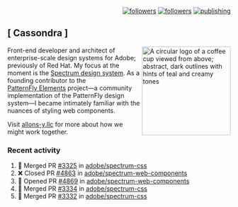 <p align="right"><a rel="me" href="https://front-end.social/@castastrophe">
    <img alt="followers" title="Follow me on Mastodon" src="https://img.shields.io/mastodon/follow/109297102751309835?domain=https%3A%2F%2Ffront-end.social&label=Follow&logo=mastodon&logoColor=white&style=for-the-badge&labelColor=008080&color=006969"/></a>
  <a href="https://codepen.io/castastrophe/">
    <img alt="followers" title="Follow me on CodePen" src="https://img.shields.io/badge/23-1?color=640464&labelColor=7c007c&style=for-the-badge&logo=codepen&label=Follow"/></a>
<a href="https://castastrophe.medium.com/">
    <img alt="publishing" title="View articles on Medium" src="https://img.shields.io/badge/107-1?color=666&labelColor=444&label=subscribe&logo=medium&logoColor=white&style=for-the-badge"/></a>
</p>

## [&nbsp;Cassondra&nbsp;]

<img align="right" src="https://github-production-user-asset-6210df.s3.amazonaws.com/1840295/253016758-ba468774-1cd3-42c2-8f43-947b5eeb5edf.png" height="200" alt="A circular logo of a coffee cup viewed from above; abstract, dark outlines with hints of teal and creamy tones">

Front-end developer and architect of enterprise-scale design systems for Adobe; previously of Red Hat. My focus at the moment is the [Spectrum design system](https://github.com/adobe/spectrum-css). As a founding contributor to the [PatternFly&nbsp;Elements](https://github.com/patternfly/patternfly-elements) project&mdash;a community implementation of the PatternFly design system&mdash;I became intimately familiar with the nuances of styling web components.

Visit [allons-y.llc](http://allons-y.llc/) for more about how we might work together.

### Recent activity

<!--START_SECTION:activity-->
1. 🎉 Merged PR [#3325](https://github.com/adobe/spectrum-css/pull/3325) in [adobe/spectrum-css](https://github.com/adobe/spectrum-css)
2. ❌ Closed PR [#4863](https://github.com/adobe/spectrum-web-components/pull/4863) in [adobe/spectrum-web-components](https://github.com/adobe/spectrum-web-components)
3. 💪 Opened PR [#4869](https://github.com/adobe/spectrum-web-components/pull/4869) in [adobe/spectrum-web-components](https://github.com/adobe/spectrum-web-components)
4. 🎉 Merged PR [#3334](https://github.com/adobe/spectrum-css/pull/3334) in [adobe/spectrum-css](https://github.com/adobe/spectrum-css)
5. 🎉 Merged PR [#3332](https://github.com/adobe/spectrum-css/pull/3332) in [adobe/spectrum-css](https://github.com/adobe/spectrum-css)
<!--END_SECTION:activity-->
